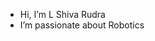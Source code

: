 - Hi, I’m L Shiva Rudra
- I’m passionate about Robotics

<!---
LShivaRudra/LShivaRudra is a ✨ special ✨ repository because its `README.md` (this file) appears on your GitHub profile.
You can click the Preview link to take a look at your changes.
--->
